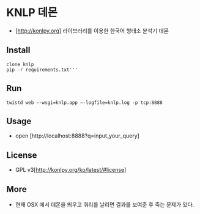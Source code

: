 KNLP 데몬
==============

* [http://konlpy.org] 라이브러리를 이용한 한국어 형태소 분석기 데몬

Install
--------------

    clone knlp
    pip -r requirements.txt'''

Run
--------------

    twistd web —-wsgi=knlp.app —-logfile=knlp.log -p tcp:8888

Usage
--------------

* open [http://localhost:8888?q=input_your_query]

License
--------------

* GPL v3[http://konlpy.org/ko/latest/#license]

More
--------------

* 현재 OSX 에서 데몬을 띄우고 쿼리를 날리면 결과를 보여준 후 죽는 문제가 있다.
